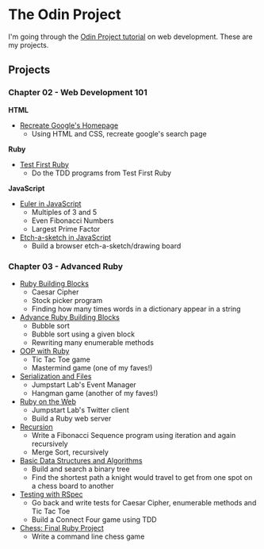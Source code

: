 # The Odin Project

I'm going through the [Odin Project tutorial](http://www.theodinproject.com) on web development. These are my projects.

## Projects

### Chapter 02 - Web Development 101

**HTML**

- [Recreate Google's Homepage](https://github.com/craftykate/odin-project/tree/master/ch02_google_homepage)
	- Using HTML and CSS, recreate google's search page

**Ruby**

- [Test First Ruby](https://github.com/craftykate/odin-project/tree/master/ch02_test_first_ruby)
	- Do the TDD programs from Test First Ruby

**JavaScript**

- [Euler in JavaScript](https://github.com/craftykate/odin-project/tree/master/ch02_euler_in_javascript)
	- Multiples of 3 and 5
	- Even Fibonacci Numbers
	- Largest Prime Factor
- [Etch-a-sketch in JavaScript](https://github.com/craftykate/odin-project/tree/master/ch02_etch_a_sketch)
	- Build a browser etch-a-sketch/drawing board

### Chapter 03 - Advanced Ruby

- [Ruby Building Blocks](https://github.com/craftykate/odin-project/tree/master/ch03_ruby_building_blocks)
	- Caesar Cipher
	- Stock picker program
	- Finding how many times words in a dictionary appear in a string
- [Advance Ruby Building Blocks](https://github.com/craftykate/odin-project/tree/master/ch03_advanced_building_blocks)
	- Bubble sort
	- Bubble sort using a given block
	- Rewriting many enumerable methods
- [OOP with Ruby](https://github.com/craftykate/odin-project/tree/master/ch03_oop_with_ruby)
	- Tic Tac Toe game
	- Mastermind game (one of my faves!)
- [Serialization and Files](https://github.com/craftykate/odin-project/tree/master/ch03_serialization_and_files)
	- Jumpstart Lab's Event Manager
	- Hangman game (another of my faves!)
- [Ruby on the Web](https://github.com/craftykate/odin-project/tree/master/ch03_ruby_on_the_web)
	- Jumpstart Lab's Twitter client
	- Build a Ruby web server
- [Recursion](https://github.com/craftykate/odin-project/tree/master/ch03_recursion)
	- Write a Fibonacci Sequence program using iteration and again recursively
	- Merge Sort, recursively
- [Basic Data Structures and Algorithms](https://github.com/craftykate/odin-project/tree/master/ch03_data_structures_and_algorithms)
	- Build and search a binary tree
	- Find the shortest path a knight would travel to get from one spot on a chess board to another
- [Testing with RSpec](https://github.com/craftykate/odin-project/tree/master/ch03_testing_with_rspec)
	- Go back and write tests for Caesar Cipher, enumerable methods and Tic Tac Toe
	- Build a Connect Four game using TDD
- [Chess: Final Ruby Project](https://github.com/craftykate/odin-project/tree/master/ch03_chess)
	- Write a command line chess game
